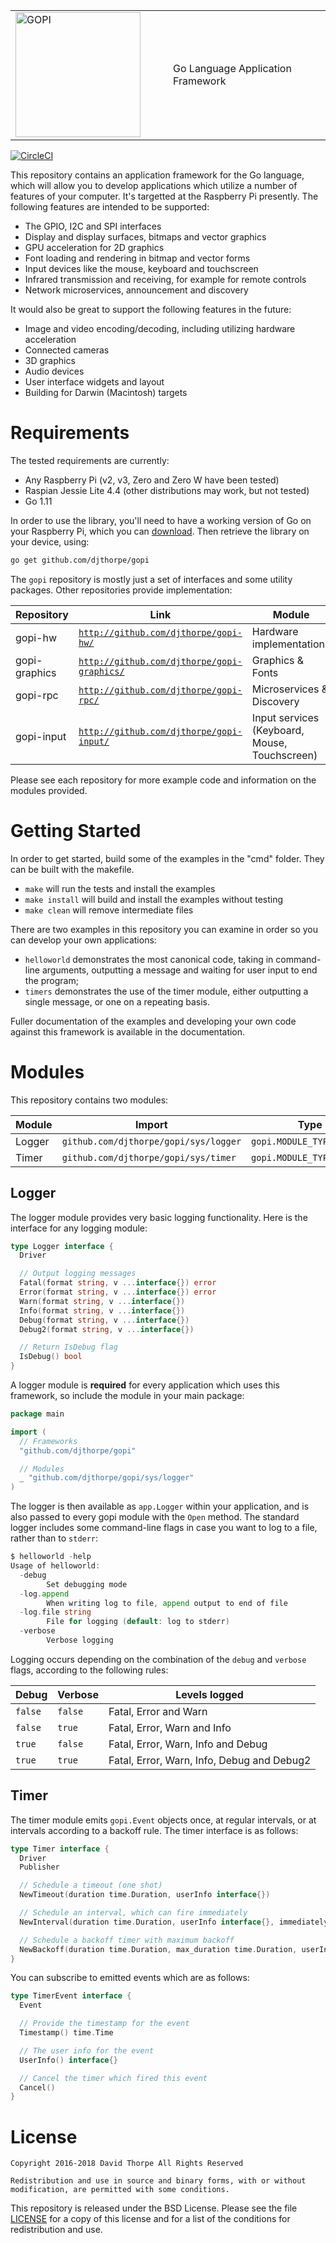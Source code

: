 
<table style="border-color: white;"><tr>
  <td width="50%">
    <img src="https://raw.githubusercontent.com/djthorpe/gopi/master/etc/images/gopi-800x388.png" alt="GOPI" style="width:200px">
  </td><td>
    Go Language Application Framework
  </td>
</tr></table>

[![CircleCI](https://circleci.com/gh/djthorpe/gopi/tree/master.svg?style=svg)](https://circleci.com/gh/djthorpe/gopi/tree/master)

This repository contains an application framework for the Go language, which
will allow you to develop applications which utilize a number of features
of your computer. It's targetted at the Raspberry Pi presently. The following
features are intended to be supported:

  * The GPIO, I2C and SPI interfaces
  * Display and display surfaces, bitmaps and vector graphics
  * GPU acceleration for 2D graphics
  * Font loading and rendering in bitmap and vector forms
  * Input devices like the mouse, keyboard and touchscreen
  * Infrared transmission and receiving, for example for remote controls
  * Network microservices, announcement and discovery

It would also be great to support the following features in the future:

  * Image and video encoding/decoding, including utilizing hardware
    acceleration
  * Connected cameras
  * 3D graphics
  * Audio devices
  * User interface widgets and layout
  * Building for Darwin (Macintosh) targets

# Requirements

The tested requirements are currently:

  * Any Raspberry Pi (v2, v3, Zero and Zero W have been tested)
  * Raspian Jessie Lite 4.4 (other distributions may work, but not tested)
  * Go 1.11

In order to use the library, you'll need to have a working version of Go on 
your Raspberry Pi, which you can [download](https://golang.org/dl/). Then 
retrieve the library on your device, using:

```sh
go get github.com/djthorpe/gopi
```

The `gopi` repository is mostly just a set of interfaces and some utility packages.
Other repositories provide implementation:

| Repository    | Link   | Module |
| ------------- | ------ | ---- |
| gopi-hw       | [`http://github.com/djthorpe/gopi-hw/`](http://github.com/djthorpe/gopi-hw/) | Hardware implementations  |
| gopi-graphics | [`http://github.com/djthorpe/gopi-graphics/`](http://github.com/djthorpe/gopi-graphics/) | Graphics & Fonts |
| gopi-rpc      | [`http://github.com/djthorpe/gopi-rpc/`](http://github.com/djthorpe/gopi-rpc/) | Microservices & Discovery |
| gopi-input    | [`http://github.com/djthorpe/gopi-input/`](http://github.com/djthorpe/gopi-input/) | Input services (Keyboard, Mouse, Touchscreen) |

Please see each repository for more example code and information on the modules provided.

# Getting Started

In order to get started, build some of the examples in the "cmd" folder. They
can be built with the makefile.

  * `make` will run the tests and install the examples
  * `make install` will build and install the examples without testing
  * `make clean` will remove intermediate files

There are two examples in this repository you can examine in order so you can
develop your own applications:

  * `helloworld` demonstrates the most canonical code, taking in command-line
    arguments, outputting a message and waiting for user input to end the
    program;
  * `timers` demonstrates the use of the timer module, either outputting a
    single message, or one on a repeating basis.

Fuller documentation of the examples and developing your own code against this 
framework is available in the documentation.

# Modules

This repository contains two modules:

| Module | Import | Type | Name |
| -------- | ------ | ---- | ---- |
| Logger | `github.com/djthorpe/gopi/sys/logger` | `gopi.MODULE_TYPE_LOGGER` | `sys/logger` |
| Timer | `github.com/djthorpe/gopi/sys/timer` | `gopi.MODULE_TYPE_TIMER` | `sys/timer` |

## Logger

The logger module provides very basic logging functionality. Here is the interface for any
logging module:


```go
type Logger interface {
  Driver

  // Output logging messages
  Fatal(format string, v ...interface{}) error
  Error(format string, v ...interface{}) error
  Warn(format string, v ...interface{})
  Info(format string, v ...interface{})
  Debug(format string, v ...interface{})
  Debug2(format string, v ...interface{})

  // Return IsDebug flag
  IsDebug() bool
}
```

A logger module is **required** for every application which uses this framework, so 
include the module in your main package:

```go
package main

import (
  // Frameworks
  "github.com/djthorpe/gopi"

  // Modules
  _ "github.com/djthorpe/gopi/sys/logger"
)
```

The logger is then available as `app.Logger` within your application, and is also passed
to every gopi module with the `Open` method. The standard logger includes some command-line
flags in case you want to log to a file, rather than to `stderr`:

```go
$ helloworld -help
Usage of helloworld:
  -debug
    	Set debugging mode
  -log.append
    	When writing log to file, append output to end of file
  -log.file string
    	File for logging (default: log to stderr)
  -verbose
    	Verbose logging
```

Logging occurs depending on the combination of the `debug` and `verbose` flags, according to
the following rules:

| Debug   | Verbose | Levels logged         |
| ------- | ------- | --------------------- |
| `false` | `false` | Fatal, Error and Warn |
| `false` | `true`  | Fatal, Error, Warn and Info |
| `true`  | `false` | Fatal, Error, Warn, Info and Debug |
| `true`  | `true`  | Fatal, Error, Warn, Info, Debug and Debug2 |


## Timer

The timer module emits `gopi.Event` objects once, at regular intervals,
or at intervals according to a backoff rule. The timer interface is as follows:

```go
type Timer interface {
  Driver
  Publisher

  // Schedule a timeout (one shot)
  NewTimeout(duration time.Duration, userInfo interface{})

  // Schedule an interval, which can fire immediately
  NewInterval(duration time.Duration, userInfo interface{}, immediately bool)

  // Schedule a backoff timer with maximum backoff
  NewBackoff(duration time.Duration, max_duration time.Duration, userInfo interface{})
}
```

You can subscribe to emitted events which are as follows:

```go
type TimerEvent interface {
  Event

  // Provide the timestamp for the event
  Timestamp() time.Time

  // The user info for the event
  UserInfo() interface{}

  // Cancel the timer which fired this event
  Cancel()
}
```

# License

```
Copyright 2016-2018 David Thorpe All Rights Reserved

Redistribution and use in source and binary forms, with or without 
modification, are permitted with some conditions. 
```

This repository is released under the BSD License. Please see the file
[LICENSE](LICENSE.md) for a copy of this license and for a list of the
conditions for redistribution and use.

